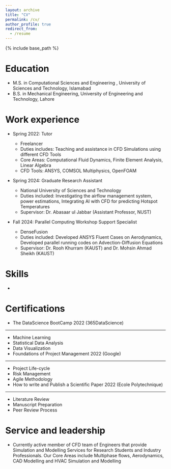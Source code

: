 ```yaml
---
layout: archive
title: "CV"
permalink: /cv/
author_profile: true
redirect_from:
  - /resume
---
```


{% include base_path %}

Education
======
* M.S. in Computational Sciences and Engineering , University of Sciences and Technology, Islamabad
* B.S. in Mechanical Engineering, University of Engineering and Technology, Lahore

Work experience
======
* Spring 2022: Tutor 
  * Freelancer 
  * Duties includes: Teaching and assistance in CFD Simulations using different CFD Tools
  * Core Areas: Computational Fluid Dynamics, Finite Element Analysis, Linear Algebra
  * CFD Tools: ANSYS, COMSOL Multiphysics, OpenFOAM

* Spring 2024: Graduate Research Assistant
  * National University of Sciences and Technology
  * Duties included: Investigating the airflow management system, power estimations, Integrating AI with CFD for predicting Hotspot Temperatures
  * Supervisor: Dr. Abasaar ul Jabbar (Assistant Professor, NUST)

* Fall 2024: Parallel Computing Workshop Support Specialist
  * DenseFusion
  * Duties included: Developed ANSYS Fluent Cases on Aerodynamics, Developed parallel running codes on Advection-Diffusion Equations
  * Supervisor: Dr. Rooh Khurram (KAUST) and Dr. Mohsin Ahmad Sheikh (KAUST)

Skills
======
* 

Certifications
======
* The DataScience BootCamp 2022 (365DataScience)
-----
  * Machine Learning
  * Statistical Data Analysis
  * Data Visualization
* Foundations of Project Management 2022 (Google)
------
  * Project Life-cycle
  * Risk Management
  * Agile Methodology
* How to write and Publish a Scientific Paper 2022 (Ecole Polytechnique)
----
  * Literature Review
  * Manuscript Preparation
  * Peer Review Process

Service and leadership
======
* Currently active member of CFD team of Engineers that provide Simulation and Modelling Services for Research Students and Industry Professionals. Our Core Areas include Multiphase flows, Aerodynamics, CAD Modelling and HVAC Simulation and Modelling
